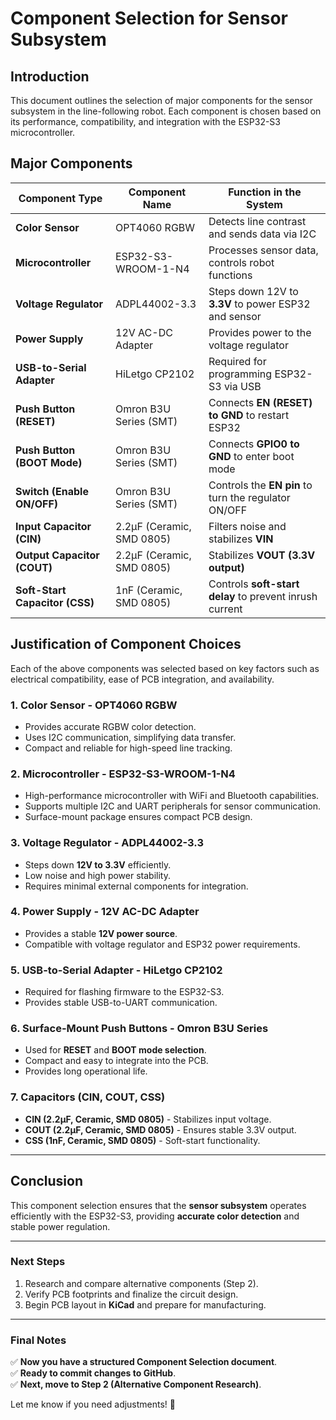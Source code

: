 # Component Selection for Sensor Subsystem

## Introduction
This document outlines the selection of major components for the sensor subsystem in the line-following robot. Each component is chosen based on its performance, compatibility, and integration with the ESP32-S3 microcontroller.

## Major Components

| **Component Type** | **Component Name** | **Function in the System** |
|--------------------|--------------------|---------------------------|
| **Color Sensor** | OPT4060 RGBW | Detects line contrast and sends data via I2C |
| **Microcontroller** | ESP32-S3-WROOM-1-N4 | Processes sensor data, controls robot functions |
| **Voltage Regulator** | ADPL44002-3.3 | Steps down 12V to **3.3V** to power ESP32 and sensor |
| **Power Supply** | 12V AC-DC Adapter | Provides power to the voltage regulator |
| **USB-to-Serial Adapter** | HiLetgo CP2102 | Required for programming ESP32-S3 via USB |
| **Push Button (RESET)** | Omron B3U Series (SMT) | Connects **EN (RESET) to GND** to restart ESP32 |
| **Push Button (BOOT Mode)** | Omron B3U Series (SMT) | Connects **GPIO0 to GND** to enter boot mode |
| **Switch (Enable ON/OFF)** | Omron B3U Series (SMT) | Controls the **EN pin** to turn the regulator ON/OFF |
| **Input Capacitor (CIN)** | 2.2µF (Ceramic, SMD 0805) | Filters noise and stabilizes **VIN** |
| **Output Capacitor (COUT)** | 2.2µF (Ceramic, SMD 0805) | Stabilizes **VOUT (3.3V output)** |
| **Soft-Start Capacitor (CSS)** | 1nF (Ceramic, SMD 0805) | Controls **soft-start delay** to prevent inrush current |

## Justification of Component Choices
Each of the above components was selected based on key factors such as electrical compatibility, ease of PCB integration, and availability.

### **1. Color Sensor - OPT4060 RGBW**
- Provides accurate RGBW color detection.
- Uses I2C communication, simplifying data transfer.
- Compact and reliable for high-speed line tracking.

### **2. Microcontroller - ESP32-S3-WROOM-1-N4**
- High-performance microcontroller with WiFi and Bluetooth capabilities.
- Supports multiple I2C and UART peripherals for sensor communication.
- Surface-mount package ensures compact PCB design.

### **3. Voltage Regulator - ADPL44002-3.3**
- Steps down **12V to 3.3V** efficiently.
- Low noise and high power stability.
- Requires minimal external components for integration.

### **4. Power Supply - 12V AC-DC Adapter**
- Provides a stable **12V power source**.
- Compatible with voltage regulator and ESP32 power requirements.

### **5. USB-to-Serial Adapter - HiLetgo CP2102**
- Required for flashing firmware to the ESP32-S3.
- Provides stable USB-to-UART communication.

### **6. Surface-Mount Push Buttons - Omron B3U Series**
- Used for **RESET** and **BOOT mode selection**.
- Compact and easy to integrate into the PCB.
- Provides long operational life.

### **7. Capacitors (CIN, COUT, CSS)**
- **CIN (2.2µF, Ceramic, SMD 0805)** - Stabilizes input voltage.
- **COUT (2.2µF, Ceramic, SMD 0805)** - Ensures stable 3.3V output.
- **CSS (1nF, Ceramic, SMD 0805)** - Soft-start functionality.

---

## Conclusion
This component selection ensures that the **sensor subsystem** operates efficiently with the ESP32-S3, providing **accurate color detection** and stable power regulation.

---
### **Next Steps**
1. Research and compare alternative components (Step 2).  
2. Verify PCB footprints and finalize the circuit design.  
3. Begin PCB layout in **KiCad** and prepare for manufacturing.

---
### **Final Notes**
✅ **Now you have a structured Component Selection document**.  
✅ **Ready to commit changes to GitHub**.  
✅ **Next, move to Step 2 (Alternative Component Research)**.  

Let me know if you need adjustments! 🚀
